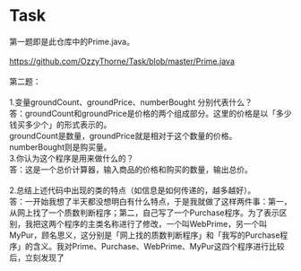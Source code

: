 # Task
第一题即是此仓库中的Prime.java。</br>
</br>
https://github.com/OzzyThorne/Task/blob/master/Prime.java  </br>
</br>
第二题：
</br>
</br>
1.变量groundCount、groundPrice、numberBought 分别代表什么？</br>
	答：groundCount和groundPrice是价格的两个组成部分。这里的价格是以「多少钱买多少个」的形式表示的。</br>
		groundCount是数量，groundPrice就是相对于这个数量的价格。</br>
		numberBought则是购买量。</br>
3.你认为这个程序是用来做什么的？</br>
	答：这是一个总价计算器，输入商品的价格和购买的数量，输出总价。</br>
	</br>
2.总结上述代码中出现的类的特点（如信息是如何传递的，越多越好）。</br>
	答：一开始我想了半天都没想明白有什么特点，于是我就做了这样两件事：第一，从网上找了一个质数判断程序；第二，自己写了一个Purchase程序。为了表示区别，我把这两个程序的主类名称进行了修改，一个叫WebPrime，另一个叫MyPur，顾名思义，这分别是「网上找的质数判断程序」和「我写的Purchase程序」的含义。我对Prime、Purchase、WebPrime、MyPur这四个程序进行比较后，立刻发现了</br>
		</br>